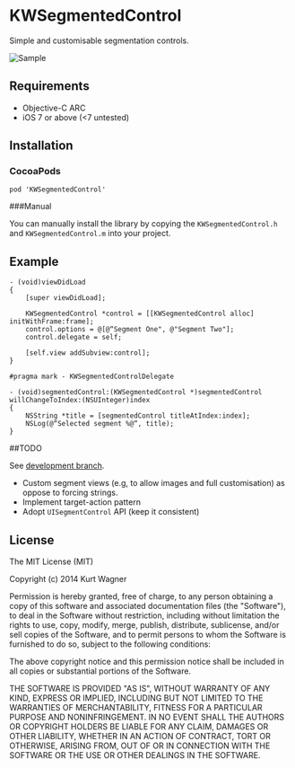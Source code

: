 # KWSegmentedControl

Simple and customisable segmentation controls.

![](https://raw.github.com/KurtWagner/KWSegmentedControl/master/Sample.gif "Sample")

## Requirements

- Objective-C ARC
- iOS 7 or above (<7 untested)

## Installation
### CocoaPods

    pod 'KWSegmentedControl'

###Manual

You can manually install the library by copying the `KWSegmentedControl.h` and `KWSegmentedControl.m` into your project.

## Example

    - (void)viewDidLoad 
    {
        [super viewDidLoad];

        KWSegmentedControl *control = [[KWSegmentedControl alloc] initWithFrame:frame];
        control.options = @[@“Segment One", @"Segment Two"];
        control.delegate = self;

        [self.view addSubview:control];
    }

    #pragma mark - KWSegmentedControlDelegate

    - (void)segmentedControl:(KWSegmentedControl *)segmentedControl willChangeToIndex:(NSUInteger)index
    {
        NSString *title = [segmentedControl titleAtIndex:index];
        NSLog(@“Selected segment %@“, title);
    }

##TODO

See [development branch](https://github.com/KurtWagner/KWSegmentedControl/tree/development).

- Custom segment views (e.g, to allow images and full customisation) as oppose to forcing strings.
- Implement target-action pattern
- Adopt `UISegmentControl` API (keep it consistent)

## License

The MIT License (MIT)

Copyright (c) 2014 Kurt Wagner

Permission is hereby granted, free of charge, to any person obtaining a copy
of this software and associated documentation files (the "Software"), to deal
in the Software without restriction, including without limitation the rights
to use, copy, modify, merge, publish, distribute, sublicense, and/or sell
copies of the Software, and to permit persons to whom the Software is
furnished to do so, subject to the following conditions:

The above copyright notice and this permission notice shall be included in all
copies or substantial portions of the Software.

THE SOFTWARE IS PROVIDED "AS IS", WITHOUT WARRANTY OF ANY KIND, EXPRESS OR
IMPLIED, INCLUDING BUT NOT LIMITED TO THE WARRANTIES OF MERCHANTABILITY,
FITNESS FOR A PARTICULAR PURPOSE AND NONINFRINGEMENT. IN NO EVENT SHALL THE
AUTHORS OR COPYRIGHT HOLDERS BE LIABLE FOR ANY CLAIM, DAMAGES OR OTHER
LIABILITY, WHETHER IN AN ACTION OF CONTRACT, TORT OR OTHERWISE, ARISING FROM,
OUT OF OR IN CONNECTION WITH THE SOFTWARE OR THE USE OR OTHER DEALINGS IN THE
SOFTWARE.

